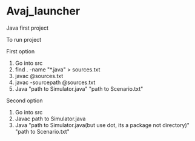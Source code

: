 # Avaj_launcher
Java first project

To run project

First option
1. Go into src
2. find . -name "*.java" > sources.txt
3. javac @sources.txt
4. javac -sourcepath @sources.txt
5. Java "path to Simulator.java" "path to Scenario.txt"

Second option
1. Go into src
2. Javac path to Simulator.java
3. Java "path to Simulator.java(but use dot, its a package not directory)" "path to Scenario.txt"

